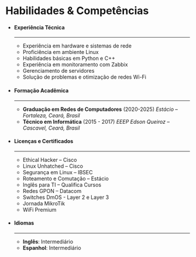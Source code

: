 # Habilidades & Competências

<div class="grid cards" markdown>

-   #### Experiência Técnica
    ---
    - Experiência em hardware e sistemas de rede
    - Proficiência em ambiente Linux
    - Habilidades básicas em Python e C++
    - Experiência em monitoramento com Zabbix
    - Gerenciamento de servidores
    - Solução de problemas e otimização de redes Wi-Fi

-   #### Formação Acadêmica
    ---
    - **Graduação em Redes de Computadores** (2020-2025)
      *Estácio – Fortaleza, Ceará, Brasil*
    - **Técnico em Informática** (2015 - 2017)
      *EEEP Edson Queiroz – Cascavel, Ceará, Brasil*

-   #### Licenças e Certificados
    ---
    - Ethical Hacker – Cisco
    - Linux Unhatched – Cisco
    - Segurança em Linux – IBSEC
    - Roteamento e Comutação – Estácio
    - Inglês para TI – Qualifica Cursos
    - Redes GPON – Datacom
    - Switches DmOS - Layer 2 e Layer 3
    - Jornada MikroTik
    - WiFi Premium

-   #### Idiomas
    ---
    - **Inglês**: Intermediário
    - **Espanhol**: Intermediário

</div>